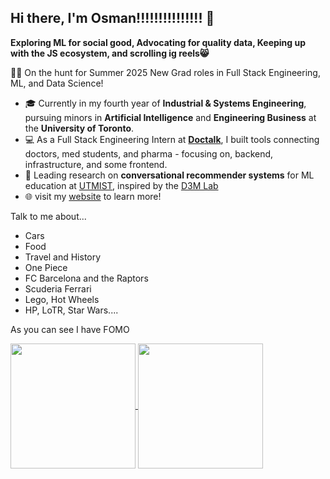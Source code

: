 ## Hi there, I'm Osman!!!!!!!!!!!!!!! 👋

**Exploring ML for social good, Advocating for quality data, Keeping up with the JS ecosystem, and scrolling ig reels😸**

🕵️‍♂️ On the hunt for Summer 2025 New Grad roles in Full Stack Engineering, ML, and Data Science!
- 🎓 Currently in my fourth year of **Industrial & Systems Engineering**, pursuing minors in **Artificial Intelligence** and **Engineering Business** at the **University of Toronto**.
- 💻 As a Full Stack Engineering Intern at **[Doctalk](https://doctalk.com/)**, I built tools connecting doctors, med students, and pharma - focusing on, backend, infrastructure, and some frontend.
- 🔭 Leading research on **conversational recommender systems** for ML education at [UTMIST](https://utmist.gitlab.io/), inspired by the [D3M Lab](https://github.com/D3Mlab/llm-convrec/blob/main/Convrec_Demo_Slides.pdf)
- 🌐 visit my [website](https://www.osmansultan.me) to learn more!

Talk to me about...
- Cars
- Food
- Travel and History
- One Piece
- FC Barcelona and the Raptors
- Scuderia Ferrari
- Lego, Hot Wheels
- HP, LoTR, Star Wars....

As you can see I have FOMO
<!--
**osman-sultan/osman-sultan** is a ✨ _special_ ✨ repository because its `README.md` (this file) appears on your GitHub profile.

Here are some ideas to get you started:

- 🔭 I’m currently working on ...
- 🌱 I’m currently learning ...
- 👯 I’m looking to collaborate on ...
- 🤔 I’m looking for help with ...
- 💬 Ask me about ...
- 📫 How to reach me: ...
- 😄 Pronouns: ...
- ⚡ Fun fact: ...
-->

<a href="https://github-readme-stats-xi-five-47.vercel.app">
  <img height=200 align="center" src="https://github-readme-stats-xi-five-47.vercel.app/api?username=osman-sultan&layout=compact&theme=tokyonight&show_icons=true&show=reviews,discussions_started,discussions_answered,prs_merged,prs_merged_percentage&rank_icon=github&include_all_commits=true" />
</a>
<a href="https://github-readme-stats-xi-five-47.vercel.app">
  <img height=200 align="center" src="https://github-readme-stats-xi-five-47.vercel.app/api/top-langs/?username=osman-sultan&size_weight=0.5&count_weight=0.5&layout=compact&theme=tokyonight&exlude_repo=privategpt,data-engineering-practice&langs_count=9" />
</a>
